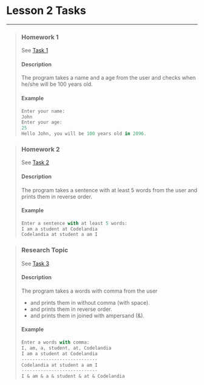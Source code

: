 # Lesson 2 Tasks
-----------------
> ### Homework 1
> See [Task 1](./lesson_two_tasks/hw1.dart)
>
> #### Description
> The program takes a name and a age from the user and checks when he/she will be 100 years old.
>
> #### Example
> ```dart
> Enter your name:
> John
> Enter your age:
> 25
> Hello John, you will be 100 years old in 2096.
> ```
>


> ### Homework 2
> See [Task 2](./lesson_two_tasks/hw2.dart)
>
> #### Description
> The program takes a sentence with at least 5 words from the user and prints them in reverse order.
>
> #### Example
> ```dart
> Enter a sentence with at least 5 words:
> I am a student at Codelandia
> Codelandia at student a am I
> ```
>


> ### Research Topic
> See [Task 3](./lesson_two_tasks/research_task.dart)
>
> #### Description
> The program takes a words with comma from the user
> - and prints them in without comma (with space).
> - and prints them in reverse order.
> - and prints them in joined with ampersand (&).
>
> #### Example
> ```dart
> Enter a words with comma:
> I, am, a, student, at, Codelandia
> I am a student at Codelandia
> ----------------------------
> Codelandia at student a am I
> ----------------------------
> I & am & a & student & at & Codelandia
